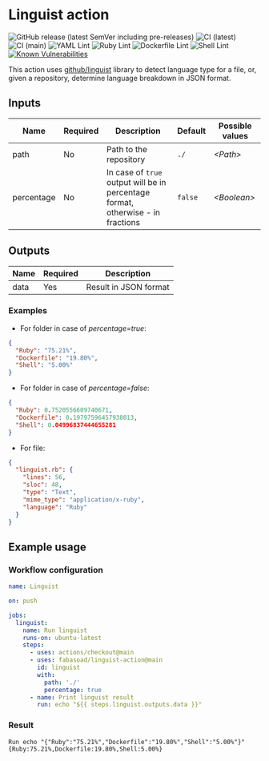 # Linguist action

![GitHub release (latest SemVer including pre-releases)](https://img.shields.io/github/v/release/fabasoad/linguist-action?include_prereleases) ![CI (latest)](https://github.com/fabasoad/linguist-action/workflows/CI%20(latest)/badge.svg) ![CI (main)](https://github.com/fabasoad/linguist-action/workflows/CI%20(main)/badge.svg) ![YAML Lint](https://github.com/fabasoad/linguist-action/workflows/YAML%20Lint/badge.svg) ![Ruby Lint](https://github.com/fabasoad/linguist-action/workflows/Ruby%20Lint/badge.svg) ![Dockerfile Lint](https://github.com/fabasoad/linguist-action/workflows/Dockerfile%20Lint/badge.svg) ![Shell Lint](https://github.com/fabasoad/linguist-action/workflows/Shell%20Lint/badge.svg) [![Known Vulnerabilities](https://snyk.io/test/github/fabasoad/linguist-action/badge.svg?targetFile=Gemfile.lock)](https://snyk.io/test/github/fabasoad/linguist-action?targetFile=Gemfile.lock)

This action uses [github/linguist](https://github.com/github/linguist) library to detect language type for a file, or, given a repository, determine language breakdown in JSON format.

## Inputs

| Name       | Required | Description                                                                     | Default | Possible values   |
|------------|----------|---------------------------------------------------------------------------------|---------|-------------------|
| path       | No       | Path to the repository                                                          | `./`    | _&lt;Path&gt;_    |
| percentage | No       | In case of `true` output will be in percentage format, otherwise - in fractions | `false` | _&lt;Boolean&gt;_ |

## Outputs

| Name | Required | Description           |
|------|----------|-----------------------|
| data | Yes      | Result in JSON format |

### Examples

- For folder in case of _percentage=true_:

```json
{
  "Ruby": "75.21%",
  "Dockerfile": "19.80%",
  "Shell": "5.00%"
}
```

- For folder in case of _percentage=false_:

```json
{
  "Ruby": 0.7520556609740671,
  "Dockerfile": 0.19797596457938013,
  "Shell": 0.04996837444655281
}
```

- For file:

```json
{
  "linguist.rb": {
    "lines": 56,
    "sloc": 48,
    "type": "Text",
    "mime_type": "application/x-ruby",
    "language": "Ruby"
  }
}
```

## Example usage

### Workflow configuration

```yaml
name: Linguist

on: push

jobs:
  linguist:
    name: Run linguist
    runs-on: ubuntu-latest
    steps:
      - uses: actions/checkout@main
      - uses: fabasoad/linguist-action@main
        id: linguist
        with:
          path: './'
          percentage: true
      - name: Print linguist result
        run: echo "${{ steps.linguist.outputs.data }}"
```

### Result

```shell
Run echo "{"Ruby":"75.21%","Dockerfile":"19.80%","Shell":"5.00%"}"
{Ruby:75.21%,Dockerfile:19.80%,Shell:5.00%}
```
